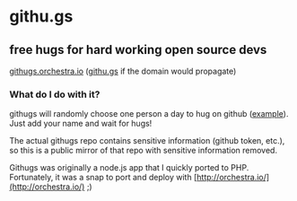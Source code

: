# githu.gs
## free hugs for hard working open source devs

[githugs.orchestra.io](http://githugs.orchestra.io/ "githugs") ([githu.gs](http://githu.gs/) if the domain would propagate)

### What do I do with it?
githugs will randomly choose one person a day to hug on github ([example](https://github.com/paulirish/html5-boilerplate/commit/7a984c7f84c8f287a05d035c295fc2086be4653b#comments)). Just add your name and wait for hugs!

The actual githugs repo contains sensitive information (github token, etc.), so this is a public mirror of that repo with sensitive information removed.

Githugs was originally a node.js app that I quickly ported to PHP.  Fortunately, it was a snap to port and deploy with [http://orchestra.io/](http://orchestra.io/) ;)